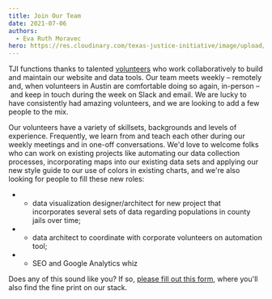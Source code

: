 ```yaml
---
title: Join Our Team
date: 2021-07-06
authors:
  - Eva Ruth Moravec
hero: https://res.cloudinary.com/texas-justice-initiative/image/upload/v1625582253/TJJ-icon-only_imqijs.png
---
```

TJI functions thanks to talented [volunteers](https://texasjusticeinitiative.org/about) who work collaboratively to build and maintain our website and data tools. Our team meets weekly – remotely and, when volunteers in Austin are comfortable doing so again, in-person – and keep in touch during the week on Slack and email. We are lucky to have consistently had amazing volunteers, and we are looking to add a few people to the mix. 

Our volunteers have a variety of skillsets, backgrounds and levels of experience. Frequently, we learn from and teach each other during our weekly meetings and in one-off conversations. We'd love to welcome folks who can work on existing projects like automating our data collection processes, incorporating maps into our existing data sets and applying our new style guide to our use of colors in existing charts, and we're also looking for people to fill these new roles: 

* - data visualization designer/architect for new  project that incorporates several sets of data regarding populations in county jails over time; 
* - data architect to coordinate with corporate volunteers on automation tool; 
* - SEO and Google Analytics whiz  

Does any of this sound like you? If so, [please fill out this form](https://texasjusticeinitiative.org/volunteer), where you'll also find the fine print on our stack.

